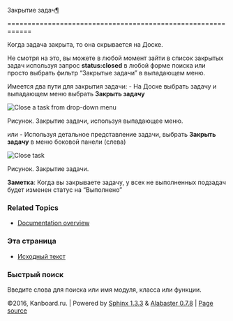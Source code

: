 Закрытие задач[¶](#closing-tasks "Ссылка на этот заголовок")

============================================================



Когда задача закрыта, то она скрывается на Доске.



Не смотря на это, вы можете в любой момент зайти в список закрытых задач используя запрос **status:closed** в любой форме поиска или просто выбрать фильтр “Закрытые задачи” в выпадающем меню.



Имеется два пути для закрытия задачи: - На Доске выбрать задачу и выпадающем меню выбрать **Закрыть задачу**



![Close a task from drop-down menu](https://kanboard.net/screenshots/documentation/menu-close-task.png)



Рисунок. Закрытие задачи, используя выпадающее меню.



или - Используя детальное представление задачи, выбрать **Закрыть задачу** в меню боковой панели (слева)



![Close task](https://kanboard.net/screenshots/documentation/closing-tasks.png)



Рисунок. Закрытие задачи.



**Заметка**: Когда вы закрываете задачу, у всех не выполненных подзадач будет изменен статус на “Выполнено”



### Related Topics



-   [Documentation overview](index.markdown)



### Эта страница



-   [Исходный текст](_sources/closing-tasks.txt)



### Быстрый поиск



Введите слова для поиска или имя модуля, класса или функции.



©2016, Kanboard.ru. | Powered by [Sphinx 1.3.3](http://sphinx-doc.org/) & [Alabaster 0.7.8](https://github.com/bitprophet/alabaster) | [Page source](_sources/closing-tasks.txt)

